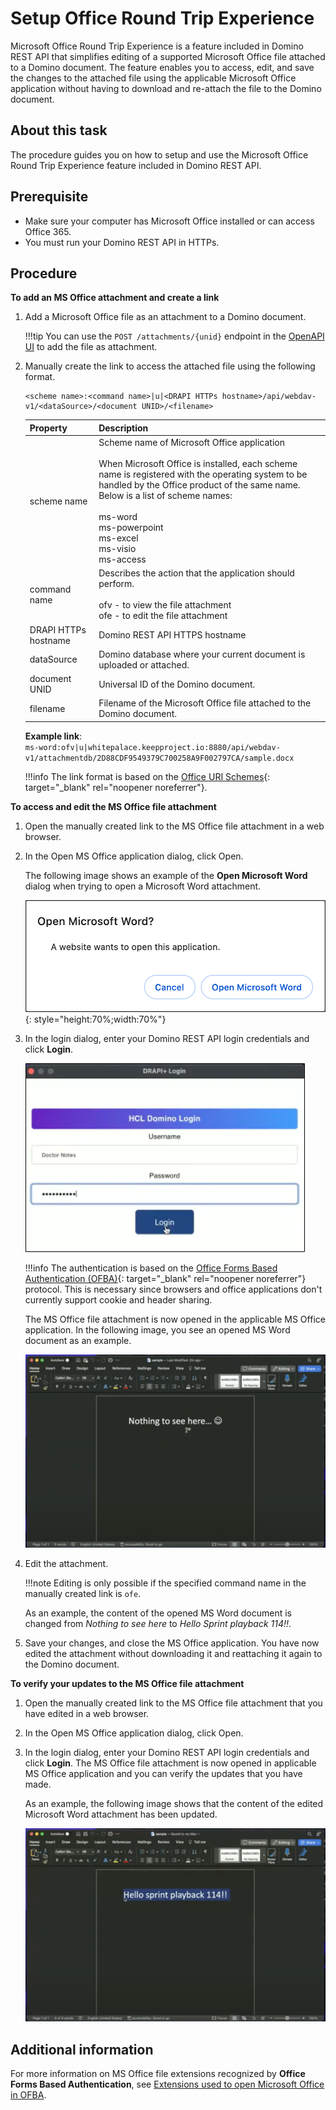 # Setup Office Round Trip Experience

Microsoft Office Round Trip Experience is a feature included in Domino REST API that simplifies editing of a supported Microsoft Office file attached to a Domino document. The feature enables you to access, edit, and save the changes to the attached file using the applicable Microsoft Office application without having to download and re-attach the file to the Domino document. 

## About this task 

The procedure guides you on how to setup and use the Microsoft Office Round Trip Experience feature included in Domino REST API. 

## Prerequisite

- Make sure your computer has Microsoft Office installed or can access Office 365.
- You must run your Domino REST API in HTTPs. 

## Procedure

**To add an MS Office attachment and create a link**

1. Add a Microsoft Office file as an attachment to a Domino document. 

    !!!tip
        You can use the `POST /attachments/{unid}` endpoint in the [OpenAPI UI](../../tutorial/swagger.md) to add the file as attachment.


2. Manually create the link to access the attached file using the following format.

    ```
    <scheme name>:<command name>|u|<DRAPI HTTPs hostname>/api/webdav-v1/<dataSource>/<document UNID>/<filename>
    ```

    |Property|Description|
    |:-----|:--------|
    |scheme name|Scheme name of Microsoft Office application</br></br>When Microsoft Office is installed, each scheme name is registered with the operating system to be handled by the Office product of the same name. Below is a list of scheme names:</br></br>ms-word</br>ms-powerpoint</br>ms-excel</br>ms-visio</br>ms-access|
    |command name|Describes the action that the application should perform.</br></br>ofv - to view the file attachment</br>ofe - to edit the file attachment</br>|
    |DRAPI HTTPs hostname| Domino REST API HTTPS hostname|
    | dataSource | Domino database where your current document is uploaded or attached.|
    | document UNID| Universal ID of the Domino document.|
    | filename | Filename of the Microsoft Office file attached to the Domino document.|

    **Example link**:</br>
    `ms-word:ofv|u|whitepalace.keepproject.io:8880/api/webdav-v1/attachmentdb/2D88CDF9549379C700258A9F002797CA/sample.docx`

    !!!info
        The link format is based on the [Office URI Schemes](https://learn.microsoft.com/en-us/office/client-developer/office-uri-schemes){: target="_blank" rel="noopener noreferrer"}.

**To access and edit the MS Office file attachment**

1. Open the manually created link to the MS Office file attachment in a web browser.
2. In the Open MS Office application dialog, click Open. 

    The following image shows an example of the **Open Microsoft Word** dialog when trying to open a Microsoft Word attachment.

    ![Open MS Office application](../../assets/images/SaveMSW.png){: style="height:70%;width:70%"}

    <!--![alt text](../assets/images/rtprompt.png)-->

3. In the login dialog, enter your Domino REST API login credentials and click **Login**. 

    ![Login dialog](../../assets/images/ofbalogin.png)

    !!!info
        The authentication is based on the [Office Forms Based Authentication (OFBA)](https://learn.microsoft.com/en-us/openspecs/sharepoint_protocols/ms-ofba/30c7bbe9-b284-421f-b866-4e7ed4866027){: target="_blank" rel="noopener noreferrer"} protocol. This is necessary since browsers and office applications don't currently support cookie and header sharing.

    The MS Office file attachment is now opened in the applicable MS Office application. In the following image, you see an opened MS Word document as an example.

    ![Example of opened Microsoft Word attachment](../../assets/images/rtmodify.png)

4. Edit the attachment. 

    !!!note
        Editing is only possible if the specified command name in the manually created link is `ofe`.

    As an example, the content of the opened MS Word document is changed from *Nothing to see here* to *Hello Sprint playback 114!!*.   

5. Save your changes, and close the MS Office application. You have now edited the attachment without downloading it and reattaching it again to the Domino document.

**To verify your updates to the MS Office file attachment**

1. Open the manually created link to the MS Office file attachment that you have edited in a web browser.
2. In the Open MS Office application dialog, click Open.
3. In the login dialog, enter your Domino REST API login credentials and click **Login**. The MS Office file attachment is now opened in applicable MS Office application and you can verify the updates that you have made.

    As an example, the following image shows that the content of the edited Microsoft Word attachment has been updated.  

    ![Example of edited content](../../assets/images/rtsave.png)


## Additional information

For more information on MS Office file extensions recognized by **Office Forms Based Authentication**, see [Extensions used to open Microsoft Office in OFBA](../../references/ofba.md).
